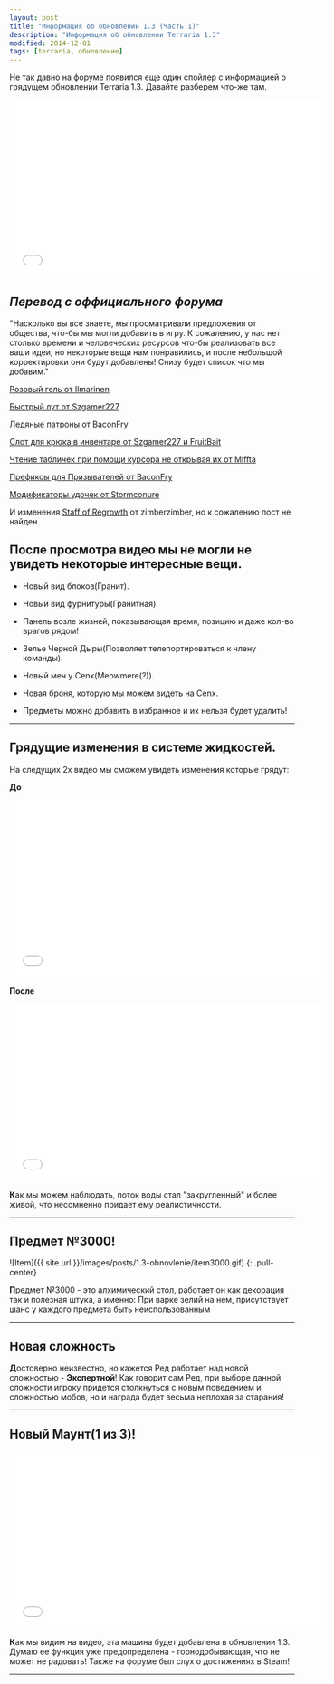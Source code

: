 ```yaml
---
layout: post
title: "Информация об обновлении 1.3 (Часть 1)"
description: "Информация об обновлении Terraria 1.3"
modified: 2014-12-01
tags: [terraria, обновление]
---
```


Не так давно на форуме появился еще один спойлер с информацией о грядущем обновлении Terraria 1.3. Давайте разберем что-же там.

<iframe width="560" height="315" src="//www.youtube.com/embed/Ft56esseBEA" frameborder="0" allowfullscreen></iframe>

<!-- more -->

**_Перевод с оффициального форума_**
---
"Насколько вы все знаете, мы просматривали предложения от общества, что-бы мы могли добавить в игру. 
К сожалению, у нас нет столько времени и человеческих ресурсов что-бы реализовать все ваши идеи, но 
некоторые вещи нам понравились, и после небольшой корректировки они будут добавлены!
Снизу будет список что мы добавим."

[Розовый гель от Ilmarinen](http://forums.terraria.org/index.php?threads/pinky-and-the-lost-girl.2589/)

[Быстрый лут от Szgamer227](http://forums.terraria.org/index.php?threads/quick-loot-storage-option-new-looting-feature-for-easy-item-refreshing.1852/)

[Ледяные патроны от BaconFry](http://forums.terraria.org/index.php?threads/glacial-ice.510/)

[Слот для крюка в инвентаре от Szgamer227 и FruitBait](http://forums.terraria.org/index.php?threads/grappling-hook-equip-slot.1844/)

[Чтение табличек при помощи курсора не открывая их от Miffta](http://forums.terraria.org/index.php?threads/mouse-over-signs.1290/)

[Префиксы для Призывателей от BaconFry](http://forums.terraria.org/index.php?threads/summoner-prefixes.690/)

[Модификаторы удочек от Stormconure](http://forums.terraria.org/index.php?threads/fishing-pole-modifers.3915/)

И изменения [Staff of Regrowth](http://terraria.gamepedia.com/Staff_of_Regrowth) от zimberzimber, но к сожалению пост не найден.

После просмотра видео мы не могли не увидеть некоторые интересные вещи.
---

* Новый вид блоков(Гранит).

* Новый вид фурнитуры(Гранитная).

* Панель возле жизней, показывающая время, позицию и даже кол-во врагов рядом!

* Зелье Черной Дыры(Позволяет телепортироваться к члену команды).

* Новый меч у Cenx(Meowmere(?)).

* Новая броня, которую мы можем видеть на Cenx.

* Предметы можно добавить в избранное и их нельзя будет удалить!
***

Грядущие изменения в системе жидкостей.
---
На следущих 2х видео мы сможем увидеть изменения которые грядут:

**До**

<iframe width="560" height="315" src="//www.youtube.com/embed/WnHpKjkHoxs" frameborder="0" allowfullscreen></iframe>

**После**

<iframe width="560" height="315" src="//www.youtube.com/embed/jCETFMsrNxE" frameborder="0" allowfullscreen></iframe>

**К**ак мы можем наблюдать, поток воды стал "закругленный" и более живой, что несомненно придает ему реалистичности.

***

Предмет №3000!
---

![Item]({{ site.url }}/images/posts/1.3-obnovlenie/item3000.gif)
{: .pull-center}

**П**редмет №3000 - это алхимический стол, работает он как декорация так и полезная штука, а именно: При варке зелий на нем, присутствует шанс у каждого предмета быть неиспользованным
___
Новая сложность
---
**Д**остоверно неизвестно, но кажется Ред работает над новой сложностью - **Экспертной**!
Как говорит сам Ред, при выборе данной сложности игроку придется столкнуться с новым поведением и сложностью мобов, но и награда будет весьма неплохая за старания!
***
Новый Маунт(1 из 3)!
---

<iframe width="560" height="315" src="//www.youtube.com/embed/ejVkzMGIoVs" frameborder="0" allowfullscreen></iframe>

**К**ак мы видим на видео, эта машина будет добавлена в обновлении 1.3. Думаю ее функция уже предопределена - горнодобывающая, что не может не радовать! Также на форуме был слух о достижениях в Steam!
***
